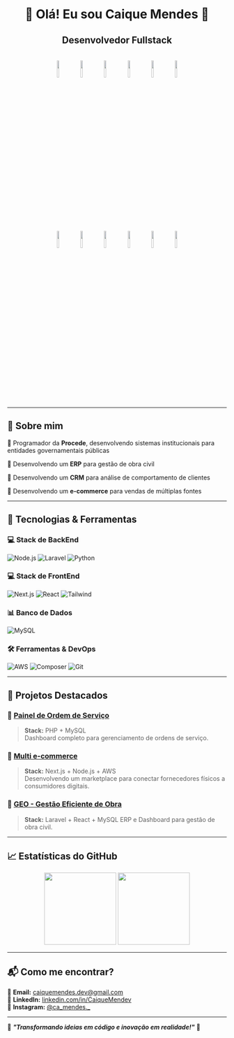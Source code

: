 <h1 align="center">🚀 Olá! Eu sou Caique Mendes 👋</h1>

<p align="center">
  <h2 align="center"><strong>Desenvolvedor Fullstack</strong></h2><br>
  <div align="center">
    <img src="https://github.com/user-attachments/assets/608fa8ff-f5ea-4c52-9fcf-4f7cfac7ad6e" width="10%">
    <img src="https://github.com/user-attachments/assets/c9a8e58a-2882-4a1e-993d-95246f226ccb" width="10%">
    <img src="https://github.com/user-attachments/assets/cd1bfdc1-03c0-4ea5-8711-e7e09fda0213" width="10%">
    <img src="https://github.com/user-attachments/assets/7eaed833-9443-49d5-8e5d-8f73efd0fb49" width="10%">
    <img src="https://github.com/user-attachments/assets/f7203415-b613-4330-9820-b0f58ae66dbb" width="10%">
    <img src="https://github.com/user-attachments/assets/7f92528b-97fc-4e2a-8c67-a7789c5cae50" width="10%">
  </div>
  <div align="center">
    <img src="https://github.com/user-attachments/assets/bef899da-dfa5-4c5e-80a1-3b04623a8eb2" width="10%">
    <img src="https://github.com/user-attachments/assets/11a70966-7ef1-448d-9851-f28267bde8de" width="10%">
    <img src="https://github.com/user-attachments/assets/12d1dc9d-d33e-44f3-87e0-68cf666bf2ad" width="10%">
    <img src="https://github.com/user-attachments/assets/419ac293-8612-424d-ad44-322de4ccbaa7" width="10%">
    <img src="https://github.com/user-attachments/assets/5f60f7b6-949c-493f-bf93-1592a2e581cd" width="10%">
    <img src="https://github.com/user-attachments/assets/50eb5975-f5cd-4639-8553-c360c64bb509" width="10%">

  </div>
</p>

---

## 🌟 Sobre mim
🔹 Programador da **Procede**, desenvolvendo sistemas institucionais para entidades governamentais públicas

🔹 Desenvolvendo um **ERP** para gestão de obra civil

🔹 Desenvolvendo um **CRM** para análise de comportamento de clientes

🔹 Desenvolvendo um **e-commerce** para vendas de múltiplas fontes

---

## 🚀 Tecnologias & Ferramentas  

### **💻 Stack de BackEnd**
![Node.js](https://img.shields.io/badge/Node.js-43853d?style=for-the-badge&logo=node.js&logoColor=white)
![Laravel](https://img.shields.io/badge/Laravel-FF2D20?style=for-the-badge&logo=laravel&logoColor=white)
![Python](https://img.shields.io/badge/Python-3776AB?style=for-the-badge&logo=python&logoColor=white)

### **💻 Stack de FrontEnd**
![Next.js](https://img.shields.io/badge/Next.js-000?style=for-the-badge&logo=nextdotjs)
![React](https://img.shields.io/badge/React-61DAFB?style=for-the-badge&logo=react&logoColor=black)
![Tailwind](https://img.shields.io/badge/TailwindCSS-06B6D4?style=for-the-badge&logo=tailwindcss&logoColor=white)

### **📊 Banco de Dados**
![MySQL](https://img.shields.io/badge/MySQL-4479A1?style=for-the-badge&logo=mysql&logoColor=white)

### **🛠 Ferramentas & DevOps**
![AWS](https://img.shields.io/badge/AWS-232F3E?style=for-the-badge&logo=amazonaws&logoColor=white)
![Composer](https://img.shields.io/badge/Composer-885630?style=for-the-badge&logo=composer&logoColor=white)
![Git](https://img.shields.io/badge/Git-F05032?style=for-the-badge&logo=git&logoColor=white)

---

## 📌 Projetos Destacados
### 🔧 **[Painel de Ordem de Serviço](#)**
> **Stack:** PHP + MySQL  
> Dashboard completo para gerenciamento de ordens de serviço.

### 🛒 **[Multi e-commerce](#)**
> **Stack:** Next.js + Node.js + AWS  
> Desenvolvendo um marketplace para conectar fornecedores físicos a consumidores digitais.

### 🔧 **[GEO - Gestão Eficiente de Obra](#)**
> **Stack:** Laravel + React + MySQL
> ERP e Dashboard para gestão de obra civil.

---

## 📈 Estatísticas do GitHub
<p align="center">
  <img src="https://github-readme-stats.vercel.app/api/top-langs/?CaiqueMendev&layout=compact&theme=dark" height="165">
  <img src="https://github-readme-stats.vercel.app/api?CaiqueMendev&show_icons=true&theme=dark" height="165">
</p>

---

## 📬 Como me encontrar?
📩 **Email:** [caiquemendes.dev@gmail.com](mailto:seu-email@gmail.com)  
💼 **LinkedIn:** [linkedin.com/in/CaiqueMendev](https://www.linkedin.com/in/caique-oliveira-86347132b/)  
📱 **Instagram:** [@ca_mendes._](https://instagram.com/ca_mendes._)  

---

🎯 **_"Transformando ideias em código e inovação em realidade!"_** 🚀
